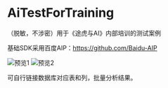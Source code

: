 # AiTestForTraining
（脱敏，不涉密）用于《途虎与AI》内部培训的测试案例

基础SDK采用百度AIP：https://github.com/Baidu-AIP

![预览1](https://github.com/unilog/AiTestForTraining/blob/master/AiTestForTraining/Resources/%E5%BE%AE%E4%BF%A1%E5%9B%BE%E7%89%87_20180221171916.png)
![预览2](https://github.com/unilog/AiTestForTraining/blob/master/AiTestForTraining/Resources/%E5%BE%AE%E4%BF%A1%E5%9B%BE%E7%89%87_20180221171945.png)

可自行链接数据库对应表和列，批量分析结果。

